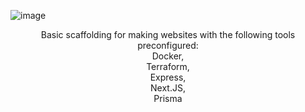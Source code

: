 ![image](https://user-images.githubusercontent.com/84760072/220568794-c3cced81-7c00-4746-8f7f-18fc33d2db5a.png)

<p align="center">
  Basic scaffolding for making websites with the following tools preconfigured: <br/>
  Docker, <br/>
  Terraform, <br/>
  Express, <br/>
  Next.JS, <br/>
  Prisma
</p>

